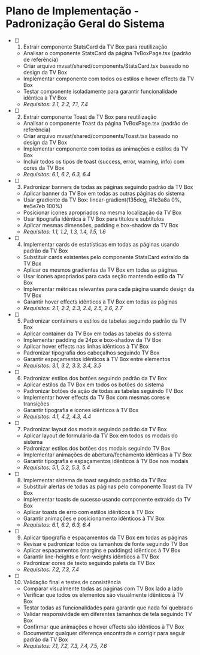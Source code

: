 # Plano de Implementação - Padronização Geral do Sistema

- [ ] 1. Extrair componente StatsCard da TV Box para reutilização


  - Analisar o componente StatsCard da página TvBoxPage.tsx (padrão de referência)
  - Criar arquivo mvsat/shared/components/StatsCard.tsx baseado no design da TV Box
  - Implementar componente com todos os estilos e hover effects da TV Box
  - Testar componente isoladamente para garantir funcionalidade idêntica à TV Box
  - _Requisitos: 2.1, 2.2, 7.1, 7.4_

- [ ] 2. Extrair componente Toast da TV Box para reutilização
  - Analisar o componente Toast da página TvBoxPage.tsx (padrão de referência)
  - Criar arquivo mvsat/shared/components/Toast.tsx baseado no design da TV Box
  - Implementar componente com todas as animações e estilos da TV Box
  - Incluir todos os tipos de toast (success, error, warning, info) com cores da TV Box
  - _Requisitos: 6.1, 6.2, 6.3, 6.4_

- [ ] 3. Padronizar banners de todas as páginas seguindo padrão da TV Box
  - Aplicar banner da TV Box em todas as outras páginas do sistema
  - Usar gradiente da TV Box: linear-gradient(135deg, #1e3a8a 0%, #e5e7eb 100%)
  - Posicionar ícones apropriados na mesma localização da TV Box
  - Usar tipografia idêntica à TV Box para títulos e subtítulos
  - Aplicar mesmas dimensões, padding e box-shadow da TV Box
  - _Requisitos: 1.1, 1.2, 1.3, 1.4, 1.5, 1.6_

- [ ] 4. Implementar cards de estatísticas em todas as páginas usando padrão da TV Box
  - Substituir cards existentes pelo componente StatsCard extraído da TV Box
  - Aplicar os mesmos gradientes da TV Box em todas as páginas
  - Usar ícones apropriados para cada seção mantendo estilo da TV Box
  - Implementar métricas relevantes para cada página usando design da TV Box
  - Garantir hover effects idênticos à TV Box em todas as páginas
  - _Requisitos: 2.1, 2.2, 2.3, 2.4, 2.5, 2.6, 2.7_

- [ ] 5. Padronizar containers e estilos de tabelas seguindo padrão da TV Box
  - Aplicar container da TV Box em todas as tabelas do sistema
  - Implementar padding de 24px e box-shadow da TV Box
  - Aplicar hover effects nas linhas idênticos à TV Box
  - Padronizar tipografia dos cabeçalhos seguindo TV Box
  - Garantir espaçamentos idênticos à TV Box entre elementos
  - _Requisitos: 3.1, 3.2, 3.3, 3.4, 3.5_

- [ ] 6. Padronizar estilos dos botões seguindo padrão da TV Box
  - Aplicar estilos da TV Box em todos os botões do sistema
  - Padronizar botões de ação de todas as tabelas seguindo TV Box
  - Implementar hover effects da TV Box com mesmas cores e transições
  - Garantir tipografia e ícones idênticos à TV Box
  - _Requisitos: 4.1, 4.2, 4.3, 4.4_

- [ ] 7. Padronizar layout dos modais seguindo padrão da TV Box
  - Aplicar layout de formulário da TV Box em todos os modais do sistema
  - Padronizar estilos dos botões dos modais seguindo TV Box
  - Implementar animações de abertura/fechamento idênticas à TV Box
  - Garantir tipografia e espaçamentos idênticos à TV Box nos modais
  - _Requisitos: 5.1, 5.2, 5.3, 5.4_

- [ ] 8. Implementar sistema de toast seguindo padrão da TV Box
  - Substituir alertas de todas as páginas pelo componente Toast da TV Box
  - Implementar toasts de sucesso usando componente extraído da TV Box
  - Aplicar toasts de erro com estilos idênticos à TV Box
  - Garantir animações e posicionamento idênticos à TV Box
  - _Requisitos: 6.1, 6.2, 6.3, 6.4_

- [ ] 9. Aplicar tipografia e espaçamentos da TV Box em todas as páginas
  - Revisar e padronizar todos os tamanhos de fonte seguindo TV Box
  - Aplicar espaçamentos (margins e paddings) idênticos à TV Box
  - Garantir line-heights e font-weights idênticos à TV Box
  - Padronizar cores de texto seguindo paleta da TV Box
  - _Requisitos: 7.2, 7.3, 7.4_

- [ ] 10. Validação final e testes de consistência
  - Comparar visualmente todas as páginas com TV Box lado a lado
  - Verificar que todos os elementos são visualmente idênticos à TV Box
  - Testar todas as funcionalidades para garantir que nada foi quebrado
  - Validar responsividade em diferentes tamanhos de tela seguindo TV Box
  - Confirmar que animações e hover effects são idênticos à TV Box
  - Documentar qualquer diferença encontrada e corrigir para seguir padrão da TV Box
  - _Requisitos: 7.1, 7.2, 7.3, 7.4, 7.5, 7.6_